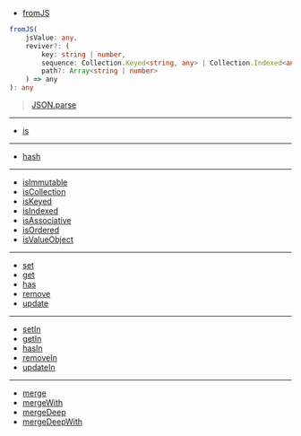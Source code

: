- [fromJS](https://facebook.github.io/immutable-js/docs/#/fromJS)

```ts
fromJS(
    jsValue: any,
    reviver?: (
        key: string | number,
        sequence: Collection.Keyed<string, any> | Collection.Indexed<any>,
        path?: Array<string | number>
    ) => any
): any
```

> [JSON.parse](https://developer.mozilla.org/en-US/docs/Web/JavaScript/Reference/Global_Objects/JSON/parse)

---

- [is](https://facebook.github.io/immutable-js/docs/#/is)

---

- [hash](https://facebook.github.io/immutable-js/docs/#/hash)

---

- [isImmutable](https://facebook.github.io/immutable-js/docs/#/isImmutable)
- [isCollection](https://facebook.github.io/immutable-js/docs/#/isCollection)
- [isKeyed](https://facebook.github.io/immutable-js/docs/#/isKeyed)
- [isIndexed](https://facebook.github.io/immutable-js/docs/#/isIndexed)
- [isAssociative](https://facebook.github.io/immutable-js/docs/#/isAssociative)
- [isOrdered](https://facebook.github.io/immutable-js/docs/#/isOrdered)
- [isValueObject](https://facebook.github.io/immutable-js/docs/#/isValueObject)

---

- [set](https://facebook.github.io/immutable-js/docs/#/set)
- [get](https://facebook.github.io/immutable-js/docs/#/get)
- [has](https://facebook.github.io/immutable-js/docs/#/has)
- [remove](https://facebook.github.io/immutable-js/docs/#/remove)
- [update](https://facebook.github.io/immutable-js/docs/#/update)

---

- [setIn](https://facebook.github.io/immutable-js/docs/#/setIn)
- [getIn](https://facebook.github.io/immutable-js/docs/#/getIn)
- [hasIn](https://facebook.github.io/immutable-js/docs/#/hasIn)
- [removeIn](https://facebook.github.io/immutable-js/docs/#/removeIn)
- [updateIn](https://facebook.github.io/immutable-js/docs/#/updateIn)

---

- [merge](https://facebook.github.io/immutable-js/docs/#/merge)
- [mergeWith](https://facebook.github.io/immutable-js/docs/#/mergeWith)
- [mergeDeep](https://facebook.github.io/immutable-js/docs/#/mergeDeep)
- [mergeDeepWith](https://facebook.github.io/immutable-js/docs/#/mergeDeepWith)
